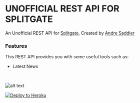 #  UNOFFICIAL REST API FOR SPLITGATE
An Unofficial REST API for [Splitgate](https://www.splitgate.com/splitgate-news), Created by [Andre Saddler](https://github.com/axsddlr)


### Features
This REST API provides you with some useful tools such as:
- Latest News

&nbsp;


![alt text](https://assets-global.website-files.com/5c2fb32631b7b255f486e083/60aec32d4dec601ede408e5e_text-splitgate-white.svg)


<p><a href="https://heroku.com/deploy" rel="nofollow"><img src="https://camo.githubusercontent.com/c0824806f5221ebb7d25e559568582dd39dd1170/68747470733a2f2f7777772e6865726f6b7563646e2e636f6d2f6465706c6f792f627574746f6e2e706e67" alt="Deploy to Heroku" data-canonical-src="https://www.herokucdn.com/deploy/button.png" style="max-width:100%;"></a></p>
